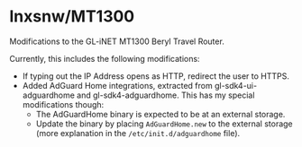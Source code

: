 # lnxsnw/MT1300
Modifications to the GL-iNET MT1300 Beryl Travel Router.

Currently, this includes the following modifications:
- If typing out the IP Address opens as HTTP, redirect the user to HTTPS.
- Added AdGuard Home integrations, extracted from gl-sdk4-ui-adguardhome and gl-sdk4-adguardhome. This has my special modifications though:
	- The AdGuardHome binary is expected to be at an external storage.
	- Update the binary by placing `AdGuardHome.new` to the external storage (more explanation in the `/etc/init.d/adguardhome` file).
